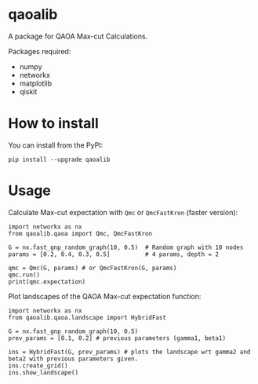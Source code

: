 # qaoalib
A package for QAOA Max-cut Calculations.

Packages required:
- numpy
- networkx
- matplotlib
- qiskit

# How to install
You can install from the PyPI:
```
pip install --upgrade qaoalib
```

# Usage
Calculate Max-cut expectation with `Qmc` or `QmcFastKron` (faster version):
```
import networkx as nx
from qaoalib.qaoa import Qmc, QmcFastKron

G = nx.fast_gnp_random_graph(10, 0.5)  # Random graph with 10 nodes
params = [0.2, 0.4, 0.3, 0.5]          # 4 params, depth = 2

qmc = Qmc(G, params) # or QmcFastKron(G, params)
qmc.run()
print(qmc.expectation)
```

Plot landscapes of the QAOA Max-cut expectation function:
```
import networkx as nx
from qaoalib.qaoa.landscape import HybridFast

G = nx.fast_gnp_random_graph(10, 0.5)
prev_params = [0.1, 0.2] # previous parameters (gamma1, beta1)

ins = HybridFast(G, prev_params) # plots the landscape wrt gamma2 and beta2 with previous parameters given.
ins.create_grid()
ins.show_landscape()
```
